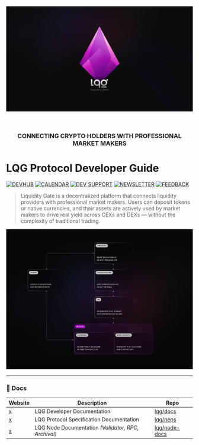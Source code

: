 
<br>

<p align="center"><img width="1200" src="/profile/Cvoer.png" alt="LQG Logo"></p>

<br>

<h3 align="center">CONNECTING CRYPTO HOLDERS WITH PROFESSIONAL MARKET MAKERS</h3>


# LQG Protocol Developer Guide

[![DEVHUB](https://img.shields.io/badge/DEV_HUB-03BE09)](https://google.com/)
[![CALENDAR](https://img.shields.io/badge/CALENDAR-F9F502)](https://google.com/)
[![DEV SUPPORT](https://img.shields.io/badge/DEV_SUPPORT-BE0303)](https://google.com/)
[![NEWSLETTER](https://img.shields.io/badge/NEWSLETTER-0087E5)](https://google.com/)
[![FEEDBACK](https://img.shields.io/badge/FEEDBACK-purple)](https://google.com/)

> Liquidity Gate is a decentralized platform that connects liquidity providers with professional market makers. Users can deposit tokens or native currencies, and their assets are actively used by market makers to drive real yield across CEXs and DEXs — without the complexity of traditional trading.
>

<img src="/profile/scheme.png" width="900"/>

---

### 📝 Docs

| Website                                | Description                                          | Repo                                                |
|----------------------------------------|------------------------------------------------------|-----------------------------------------------------|
| [x](https://docs.near.org) | LQG Developer Documentation                         | [lqg/docs](https://google.com)           |
| [x](https://nomicon.io)       | LQG Protocol Specification Documentation            | [lqg/neps](https://google.com)           |
| [x](https://near-nodes.io) | LQG Node Documentation _(Validator, RPC, Archival)_ | [lqg/node-docs](https://google.com) |
 
